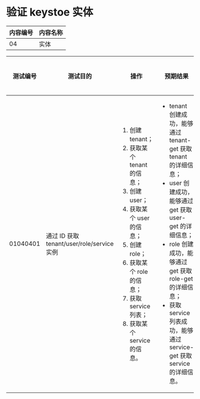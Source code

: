 # 验证 keystoe 实体

|内容编号|内容名称|
|--------|--------|
|04|实体|

|测试编号|测试目的|操作|预期结果|实际结果|备注|Rally/Tempest/None|
|--------|--------|----|--------|--------|----|------------------|
|01040401|通过 ID 获取 tenant/user/role/service 实例|<ol><li>创建 tenant；</li><li>获取某个 tenant 的信息；<li>创建 user；</li><li>获取某个 user 的信息；</li><li>创建 role；</li><li>获取某个 role 的信息；</li><li>获取 service 列表；</li><li>获取某个 service 的信息。</li></ol>|<ul><li>tenant 创建成功，能够通过 tenant-get 获取 tenant 的详细信息；</li><li>user 创建成功，能够通过 get 获取 user-get 的详细信息；</li><li>role 创建成功，能够通过 get 获取 role-get 的详细信息；</li><li>获取 service 列表成功，能够通过 service-get 获取 service 的详细信息。</li></ul>||执行 100 次，每次并行执行 10 个测试|Rally:</br>get-entities.yaml|

